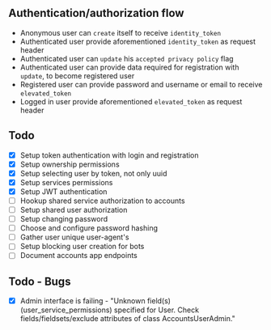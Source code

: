 Authentication/authorization flow
--

* Anonymous user can `create` itself to receive `identity_token`
* Authenticated user provide aforementioned `identity_token` as request header
* Authenticated user can `update` his `accepted privacy policy` flag
* Authenticated user can provide data required for registration with `update`, to become registered user
* Registered user can provide password and username or email to receive `elevated_token`
* Logged in user provide aforementioned `elevated_token` as request header

Todo
-
* [x] Setup token authentication with login and registration
* [x] Setup ownership permissions
* [x] Setup selecting user by token, not only uuid
* [x] Setup services permissions 
* [x] Setup JWT authentication
* [ ] Hookup shared service authorization to accounts 
* [ ] Setup shared user authorization 
* [ ] Setup changing password 
* [ ] Choose and configure password hashing
* [ ] Gather user unique user-agent's
* [ ] Setup blocking user creation for bots
* [ ] Document accounts app endpoints 

Todo - Bugs
-
* [x] Admin interface is failing - "Unknown field(s) (user_service_permissions) specified for User. Check fields/fieldsets/exclude attributes of class AccountsUserAdmin."